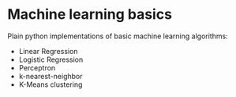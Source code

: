 # Machine learning basics
Plain python implementations of basic machine learning algorithms:

- Linear Regression
- Logistic Regression
- Perceptron
- k-nearest-neighbor
- K-Means clustering
